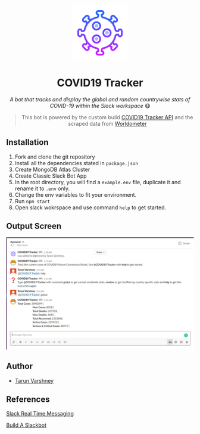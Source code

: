 <div align="center">

  <a href="https://github.com/tarunv09/COVID19-Tracker">
    <img alt="Tarun Varshney" src="./content/img/covid-icon.png" width="150" />
  </a>

<h1 align="center">
  COVID19 Tracker
</h1>

_A bot that tracks and display the global and random countrywise stats of COVID-19 within the Slack workspace_ :mask: <br>

> This bot is powered by the custom build [COVID19 Tracker API](https://github.com/) and the scraped data from [Worldometer](https://www.worldometers.info/coronavirus/)

</div>

## Installation
1. Fork and clone the git repository
2. Install all the dependencies stated in `package.json`
2. Create MongoDB Atlas Cluster
3. Create Classic Slack Bot App
4. In the root directory, you will find a `example.env` file, duplicate it and rename it to `.env` only.
5. Change the env variables to fit your environment.
4. Run `npm start`
5. Open slack wokrspace and use command `help` to get started.

## Output Screen
![Screenshot](/content/img/Screenshot.jpg)

## Author

- [Tarun Varshney](http://www.tarunvarshney.tech/)

## References

[Slack Real Time Messaging](https://api.slack.com/rtm)

[Build A Slackbot](https://www.youtube.com/watch?v=nyyXTIL3Hkw&t=0s)
